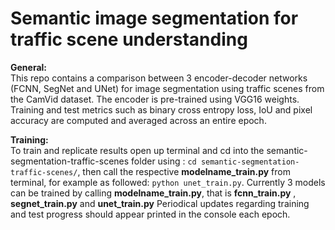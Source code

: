 # Semantic image segmentation for traffic scene understanding
 
**General:**
<br>
This repo contains a comparison between 3 encoder-decoder networks (FCNN, SegNet and UNet) for image segmentation using traffic scenes from the CamVid dataset. The encoder is pre-trained using VGG16 weights. Training and test metrics such as binary cross entropy loss, IoU and pixel accuracy are computed and averaged across an entire epoch.

**Training:**
<br>
To train and replicate results open up terminal and cd into the semantic-segmentation-traffic-scenes folder using : ```cd semantic-segmentation-traffic-scenes/```, then call the respective **modelname_train.py** from terminal, for example as followed: ```python unet_train.py```. Currently 3 models can be trained by calling **modelname_train.py**, that is **fcnn_train.py** , **segnet_train.py** and **unet_train.py** Periodical updates regarding training and test progress should appear printed in the console each epoch.
